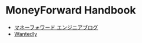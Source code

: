 # MoneyForward Handbook

- [マネーフォワード エンジニアブログ](https://moneyforward.com/engineers_blog/)
- [Wantedly](https://www.wantedly.com/companies/moneyforward)

